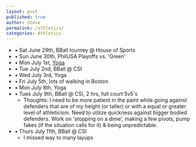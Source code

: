 ```yaml
---
layout: post
published: true
author: Steve
permalink: /athletics/
categories: Athletics
---
```

- • Sat June 29th, BBall tourney @ House of Sports
- • Sun June 30th, PhilUSA Playoffs vs. 'Green'
- • Mon July 1st, [Yoga](https://www.instagram.com/tvyogi)
- • Tue July 2nd, BBall @ CSI
- • Wed July 3rd, Yoga
- • Fri July 5th, lots of walking in Boston
- • Mon July 8th, Yoga
- • Tues July 9th, BBall @ CSI, 2 hrs, full court 5v5's 
  - Thoughts: I need to be more patient in the paint while going against defenders that are of my height (or taller) or with a equal or greater level of athleticism. Need to utilize quickness against bigger bodied defenders. Work on 'stopping on a dime', making a few pivots, pump fakes (if the situation calls for it) & being unpredictable.  
- • Thurs July 11th, BBall @ CSI
  - I missed way to many layups  
